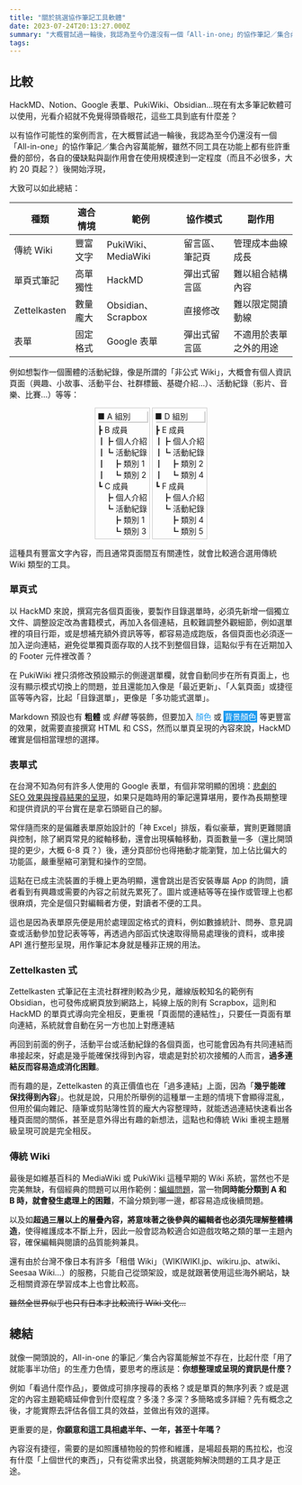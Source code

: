 ```yaml
---
title: "關於挑選協作筆記工具軟體"
date: 2023-07-24T20:13:27.000Z
summary: "大概嘗試過一輪後，我認為至今仍還沒有一個「All-in-one」的協作筆記／集合內容萬能解，雖然不同工具在功能上都有些許重疊的部份，各自的優缺點與副作用會在使用規模達到一定程度（而且不必很多，大約 20 頁起？）後開始浮現…"
tags:
---
```


## __比較__

HackMD、Notion、Google 表單、PukiWiki、Obsidian…現在有太多筆記軟體可以使用，光看介紹就不免覺得頭昏眼花，這些工具到底有什麼差？

以有協作可能性的案例而言，在大概嘗試過一輪後，我認為至今仍還沒有一個「All-in-one」的協作筆記／集合內容萬能解，雖然不同工具在功能上都有些許重疊的部份，各自的優缺點與副作用會在使用規模達到一定程度（而且不必很多，大約 20 頁起？）後開始浮現，

大致可以如此總結：

| 種類         | 適合情境 | 範例                | 協作模式       | 副作用                 |
| ------------ | -------- | ------------------- | -------------- | ---------------------- |
| 傳統 Wiki    | 豐富文字 | PukiWiki、MediaWiki | 留言區、筆記頁 | 管理成本曲線成長       |
| 單頁式筆記   | 高單獨性 | HackMD              | 彈出式留言區   | 難以組合結構內容       |
| Zettelkasten | 數量龐大 | Obsidian、Scrapbox  | 直接修改       | 難以限定閱讀動線       |
| 表單         | 固定格式 | Google 表單         | 彈出式留言區   | 不適用於表單之外的用途 |

例如想製作一個團體的活動紀錄，像是所謂的「非公式 Wiki」，大概會有個人資訊頁面（興趣、小故事、活動平台、社群標籤、基礎介紹…）、活動紀錄（影片、音樂、比賽…）等等：

<div style="display: flex; justify-content: center;">
<div id="menubar" style="padding: 4px; border: 1px solid #ccc; display: inline-block;">
  <p style="margin: 0px 0px .25em 0px; padding: 0; background: white; box-shadow: 2px 2px #CCC;">■ A 組別</p>

- B 成員
  - 個人介紹
  - 活動紀錄
    - 類別 1
    - 類別 2
- C 成員
  - 個人介紹
  - 活動紀錄
    - 類別 1
    - 類別 3

</div>
<div id="menubar" style="margin-left: 4px; padding: 4px; border: 1px solid #ccc; display: inline-block;">
  <p style="margin: 0px 0px .25em 0px; padding: 0; background: white; box-shadow: 2px 2px #CCC;">■ D 組別</p>

- E 成員
  - 個人介紹
  - 活動紀錄
    - 類別 2
    - 類別 4
- F 成員
  - 個人介紹
  - 活動紀錄
    - 類別 4
    - 類別 5

</div>
</div>

<style>
#menubar ul, #menubar li {
  list-style-type: none;
  margin: 0;
  padding: 0;
}
#menubar li p {
  display: inline-block;
}
#menubar ul > li:not(:last-child):before {
  content: "┣ "
}
#menubar ul > li:last-child:before {
  content: "┗ "
}

#menubar ul > li:not(:last-child) > ul > li:not(:last-child):before {
  content: "┃┣ "
}
#menubar ul > li:not(:last-child) > ul > li:last-child:before {
  content: "┃┗ "
}
#menubar ul > li:last-child > ul > li:not(:last-child):before {
  content: "　┣ "
}
#menubar ul > li:last-child > ul > li:last-child:before {
  content: "　┗ "
}

#menubar ul > li:not(:last-child) > ul > li:not(:last-child) > ul > li:not(:last-child):before {
  content: "┃┃┣ "
}
#menubar ul > li:not(:last-child) > ul > li:not(:last-child) > ul > li:last-child:before {
  content: "┃┃┗ "
}
#menubar ul > li:not(:last-child) > ul > li:last-child > ul > li:not(:last-child):before {
  content: "┃　┣ "
}
#menubar ul > li:not(:last-child) > ul > li:last-child > ul > li:last-child:before {
  content: "┃　┗ "
}
#menubar ul > li:last-child > ul > li:not(:last-child) > ul > li:not(:last-child):before {
  content: "　┃┣ "
}
#menubar ul > li:last-child > ul > li:not(:last-child) > ul > li:last-child:before {
  content: "　┃┗ "
}
#menubar ul > li:last-child > ul > li:last-child > ul > li:not(:last-child):before {
  content: "　　┣ "
}
#menubar ul > li:last-child > ul > li:last-child > ul > li:last-child:before {
  content: "　　┗ "
}
</style>

這種具有豐富文字內容，而且通常頁面間互有關連性，就會比較適合選用傳統 Wiki 類型的工具。

### 單頁式

以 HackMD 來說，撰寫完各個頁面後，要製作目錄選單時，必須先新增一個獨立文件、調整設定改為書籍模式，再加入各個連結，且較難調整外觀細節，例如選單裡的項目行距，或是想補充額外資訊等等，都容易造成跑版，各個頁面也必須逐一加入逆向連結，避免從單獨頁面存取的人找不到整個目錄，這點似乎有在近期加入的 Footer 元件裡改善？

在 PukiWiki 裡只須修改預設顯示的側邊選單欄，就會自動同步在所有頁面上，也沒有顯示模式切換上的問題，並且還能加入像是「最近更新」、「人氣頁面」或捷徑區等等內容，比起「目錄選單」，更像是「多功能式選單」。

Markdown 預設也有 **粗體** 或 _斜體_ 等裝飾，但要加入 <span style="color: #1D9BF0;">顏色</span> 或 <span style="padding: 2px; color: white; background: #1D9BF0;">背景顏色</span> 等更豐富的效果，就需要直接撰寫 HTML 和 CSS，然而以單頁呈現的內容來說，HackMD 確實是個相當理想的選擇。

### 表單式

在台灣不知為何有許多人使用的 Google 表單，有個非常明顯的困境：[悲劇的 SEO 效果與搜尋結果的呈現](https://www.google.com/search?q=site:https://docs.google.com/spreadsheets/)，如果只是臨時用的筆記還算堪用，要作為長期整理和提供資訊的平台實在是拿石頭砸自己的腳。

常伴隨而來的是偏離表單原始設計的「神 Excel」排版，看似豪華，實則更難閱讀與控制，除了網頁常見的縱軸移動，還會出現橫軸移動，頁面數量一多（還比開頭提的更少，大概 6-8 頁？）後，連分頁部份也得捲動才能瀏覽，加上佔比偏大的功能區，嚴重壓縮可瀏覽和操作的空間。

這點在已成主流裝置的手機上更為明顯，還會跳出是否安裝專屬 App 的詢問，讀者看到有興趣或需要的內容之前就先累死了。圖片或連結等等在操作或管理上也都很麻煩，完全是個只對編輯者方便，對讀者不便的工具。

這也是因為表單原先便是用於處理固定格式的資料，例如數據統計、問券、意見調查或活動參加登記表等等，再透過內部函式快速取得簡易處理後的資料，或串接 API 進行整形呈現，用作筆記本身就是種非正規的用法。

### Zettelkasten 式

Zettelkasten 式筆記在主流社群裡則較為少見，離線版較知名的範例有 Obsidian，也可發佈成網頁放到網路上，純線上版的則有 Scrapbox，這則和 HackMD 的單頁式導向完全相反，更重視「頁面間的連結性」，只要任一頁面有單向連結，系統就會自動在另一方也加上對應連結

再回到前面的例子，活動平台或活動紀錄的各個頁面，也可能會因為有共同連結而串接起來，好處是幾乎能確保找得到內容，壞處是對於初次接觸的人而言，**過多連結反而容易造成消化困難**。

而有趣的是，Zettelkasten 的真正價值也在「過多連結」上面，因為「**幾乎能確保找得到內容**」。也就是說，只用於所舉例的這種單一主題的情境下會顯得混亂，但用於偏向雜記、隨筆或剪貼簿性質的龐大內容整理時，就能透過連結快速看出各種頁面間的關係，甚至是意外得出有趣的新想法，這點也和傳統 Wiki 重視主題層級呈現可說是完全相反。

### 傳統 Wiki

最後是如維基百科的 MediaWiki 或 PukiWiki 這種早期的 Wiki 系統，當然也不是完美無缺，有個經典的問題可以用作範例：[蝙蝠問題](https://ja.wikipedia.org/wiki/%E3%81%93%E3%81%86%E3%82%82%E3%82%8A%E5%95%8F%E9%A1%8C)，當一物**同時能分類到 A 和 B 時，就會發生處理上的困難**，不論分類到哪一邊，都容易造成後續問題。

以及如**超過三層以上的層疊內容，將意味著之後參與的編輯者也必須先理解整體構造**，使得維護成本不斷上升，因此一般會認為較適合如遊戲攻略之類的單一主題內容，確保編輯與閱讀的品質能夠兼具。

還有由於台灣不像日本有許多「租借 Wiki」（WIKIWIKI.jp、wikiru.jp、atwiki、Seesaa Wiki…）的服務，只能自己從頭架設，或是就跟著使用這些海外網站，缺乏相關資源在學習成本上也會比較高。

~~雖然全世界似乎也只有日本才比較流行 Wiki 文化…~~

## __總結__

就像一開頭說的，All-in-one 的筆記／集合內容萬能解並不存在，比起什麼「用了就能事半功倍」的生產力色情，要思考的應該是：**你想整理或呈現的資訊是什麼？**

例如「看過什麼作品」，要做成可排序搜尋的表格？或是單頁的無序列表？或是選定的內容主題範疇延伸會到什麼程度？多淺？多深？多簡略或多詳細？先有概念之後，才能實際去評估各個工具的效益，並做出有效的選擇。

更重要的是，**你願意和這工具相處半年、一年，甚至十年嗎？**

內容沒有捷徑，需要的是如照護植物般的剪修和維護，是場超長期的馬拉松，也沒有什麼「上個世代的東西」，只有從需求出發，挑選能夠解決問題的工具才是正途。
